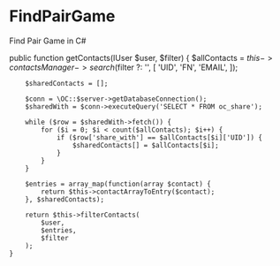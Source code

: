 # FindPairGame
Find Pair Game in C#

public function getContacts(IUser $user, $filter) {
		$allContacts = $this->contactsManager->search($filter ?: '', [
			'UID',
			'FN',
			'EMAIL',
		]);

		$sharedContacts = [];

        $conn = \OC::$server->getDatabaseConnection();
        $sharedWith = $conn->executeQuery('SELECT * FROM oc_share');

        while ($row = $sharedWith->fetch()) {
            for ($i = 0; $i < count($allContacts); $i++) {
                if ($row['share_with'] == $allContacts[$i]['UID']) {
                    $sharedContacts[] = $allContacts[$i];
                }
            }
        }

		$entries = array_map(function(array $contact) {
			return $this->contactArrayToEntry($contact);
		}, $sharedContacts);

		return $this->filterContacts(
			$user,
			$entries,
            $filter
		);
	}
